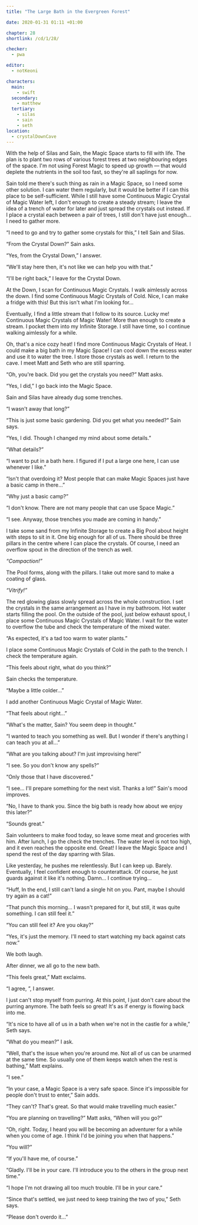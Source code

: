 ```yaml
---
title: "The Large Bath in the Evergreen Forest"

date: 2020-01-31 01:11 +01:00

chapter: 28
shortlink: /cd/1/28/

checker:
  - pwa

editor:
  - notKeoni

characters:
  main:
    - swift
  secondary:
    - matthew
  tertiary:
    - silas
    - sain
    - seth
location:
  - crystalDownCave
---
```

With the help of Silas and Sain, the Magic Space starts to fill with life.
The plan is to plant two rows of various forest trees at two neighbouring edges of the space.
I'm not using Forest Magic to speed up growth — that would deplete the nutrients in the soil too fast, so they're all saplings for now.

Sain told me there's such thing as rain in a Magic Space, so I need some other solution.
I can water them regularly, but it would be better if I can this place to be self-sufficient.
While I still have some Continuous Magic Crystal of Magic Water left, I don't enough to create a steady stream; I leave the idea of a trench of water for later and just spread the crystals out instead.
If I place a crystal each between a pair of trees, I still don't have just enough... I need to gather more.

“I need to go and try to gather some crystals for this,” I tell Sain and Silas.

“From the Crystal Down?” Sain asks.

“Yes, from the Crystal Down,” I answer.

“We'll stay here then, it's not like we can help you with that.”

“I'll be right back,” I leave for the Crystal Down.

At the Down, I scan for Continuous Magic Crystals.
I walk aimlessly across the down.
I find some Continuous Magic Crystals of Cold.
Nice, I can make a fridge with this!
But this isn't what I'm looking for…

Eventually, I find a little stream that I follow to its source.
Lucky me! Continuous Magic Crystals of Magic Water!
More than enough to create a stream.
I pocket them into my Infinite Storage.
I still have time, so I continue walking aimlessly for a while.

Oh, that's a nice cozy heat!
I find more Continuous Magic Crystals of Heat.
I could make a big bath in my Magic Space!
I can cool down the excess water and use it to water the tree.
I store those crystals as well.
I return to the cave.
I meet Matt and Seth who are still sparring.

“Oh, you're back. Did you get the crystals you need?” Matt asks.

“Yes, I did,” I go back into the Magic Space.

Sain and Silas have already dug some trenches.

“I wasn't away that long?”

“This is just some basic gardening.
Did you get what you needed?” Sain says.

“Yes, I did. Though I changed my mind about some details.”

“What details?”

“I want to put in a bath here.
I figured if I put a large one here, I can use whenever I like.”

“Isn't that overdoing it?
Most people that can make Magic Spaces just have a basic camp in there…”

“Why just a basic camp?”

“I don't know.
There are not many people that can use Space Magic.”

“I see. Anyway, those trenches you made are coming in handy.”

I take some sand from my Infinite Storage to create a Big Pool about height with steps to sit in it.
One big enough for all of us.
There should be three pillars in the centre where I can place the crystals.
Of course, I need an overflow spout in the direction of the trench as well.

*“Compaction!”*

The Pool forms, along with the pillars.
I take out more sand to make a coating of glass.

*“Vitrify!”*

The red glowing glass slowly spread across the whole construction.
I set the crystals in the same arrangement as I have in my bathroom.
Hot water starts filling the pool.
On the outside of the pool, just below exhaust spout, I place some Continuous Magic Crystals of Magic Water.
I wait for the water to overflow the tube and check the temperature of the mixed water.

“As expected, it's a tad too warm to water plants.”

I place some Continuous Magic Crystals of Cold in the path to the trench.
I check the temperature again.

“This feels about right, what do you think?”

Sain checks the temperature.

“Maybe a little colder…”

I add another Continuous Magic Crystal of Magic Water.

“That feels about right…”

“What's the matter, Sain? You seem deep in thought.”

“I wanted to teach you something as well. But I wonder if there's anything I can teach you at all…”

“What are you talking about? I'm just improvising here!”

“I see. So you don't know any spells?”

“Only those that I have discovered.”

“I see… I'll prepare something for the next visit.
Thanks a lot!” Sain's mood improves.

“No, I have to thank you.
Since the big bath is ready how about we enjoy this later?”

“Sounds great.”

Sain volunteers to make food today, so leave some meat and groceries with him.
After lunch, I go the check the trenches.
The water level is not too high, and it even reaches the opposite end.
Great! I leave the Magic Space and I spend the rest of the day sparring with Silas.

Like yesterday, he pushes me relentlessly.
But I can keep up. Barely.
Eventually, I feel confident enough to counterattack.
Of course, he just guards against it like it's nothing.
Damn... I continue trying…

“Huff, In the end, I still can't land a single hit on you.
Pant, maybe I should try again as a cat!”

“That punch this morning… I wasn't prepared for it, but still, it was quite something.
I can still feel it.”

“You can still feel it? Are you okay?”

“Yes, it's just the memory.
I'll need to start watching my back against cats now.”

We both laugh.

After dinner, we all go to the new bath.

“This feels great,” Matt exclaims.

“I agree, <purr>”, I answer.

I just can't stop myself from purring.
At this point, I just don't care about the purring anymore.
The bath feels so great! It's as if energy is flowing back into me.

“It's nice to have all of us in a bath when we're not in the castle for a while,” Seth says.

“What do you mean?” I ask.

“Well, that's the issue when you're around me.
Not all of us can be unarmed at the same time.
So usually one of them keeps watch when the rest is bathing,” Matt explains.

“I see.”

“In your case, a Magic Space is a very safe space.
Since it's impossible for people don't trust to enter,” Sain adds.

“They can't? That's great. So that would make travelling much easier.”

“You are planning on travelling?” Matt asks, “When will you go?”

“Oh, right. Today, I heard you will be becoming an adventurer for a while when you come of age.
I think I'd be joining you when that happens.”

“You will?”

“If you'll have me, of course.”

“Gladly. I'll be in your care.
I'll introduce you to the others in the group next time.”

“I hope I'm not drawing all too much trouble.
I'll be in your care.”

“Since that's settled, we just need to keep training the two of you,” Seth says.

“Please don't overdo it…”
